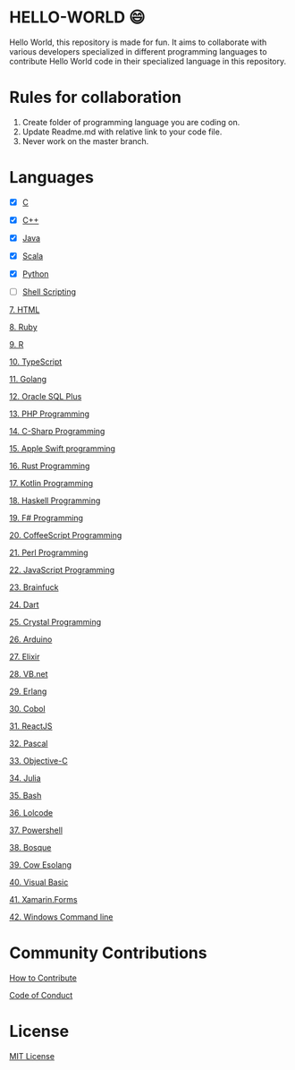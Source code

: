 # HELLO-WORLD :smile:
Hello World, this repository is made for fun. It aims to collaborate with various developers specialized in different programming languages to contribute Hello World code in their specialized language in this repository.

# Rules for collaboration

1. Create folder of programming language you are coding on.
2. Update Readme.md with relative link to your code file.
3. Never work on the master branch.

# Languages

- [x] [C](C%20Programming)

- [x] [C++](Cpp%20Programming)

- [x] [Java](Java%20Programming)

- [x] [Scala](Scala)

- [x] [Python](Python%20Programming)

- [ ] [Shell Scripting](Shell%20Scripting)

[7. HTML](HTML%20Programming)

[8. Ruby](Ruby%20Programming)

[9. R](R%20Programming)

[10. TypeScript](TypeScript)

[11. Golang](Golang%20Programming)

[12. Oracle SQL Plus](SQL%20Plus)

[13. PHP Programming](PHP%20Programming)

[14. C-Sharp Programming](C-Sharp/)

[15. Apple Swift programming](Swift/)

[16. Rust Programming](Rust)

[17. Kotlin Programming](Kotlin/)

[18. Haskell Programming](Haskell/)

[19. F# Programming](F-Sharp/)

[20. CoffeeScript Programming](CoffeeScript/)

[21. Perl Programming](Perl%20Programming)

[22. JavaScript Programming](JavaScript%20Programming)

[23. Brainfuck](Brainfuck/)

[24. Dart](Dart/)

[25. Crystal Programming](Crystal%20Programming)

[26. Arduino](Arduino/)

[27. Elixir](Elixir/)

[28. VB.net](VB.net/)

[29. Erlang](Erlang/)

[30. Cobol](Cobol/)

[31. ReactJS](ReactJS/)

[32. Pascal](Pascal/)

[33. Objective-C](Objective-C/)

[34. Julia](Julia/)

[35. Bash](Bash/)

[36. Lolcode](lolcode/)

[37. Powershell](PowerShell/)

[38. Bosque](Bosque/)

[39. Cow Esolang](COW%20-%20Esolang)

[40. Visual Basic](Visual%20Basic)

[41. Xamarin.Forms](XamarinForms)

[42. Windows Command line](Windows%20Command%20Line)


# Community Contributions

[How to Contribute](CONTRIBUTING.md)

[Code of Conduct](CODE_OF_CONDUCT.md)

# License

[MIT License](LICENSE)
